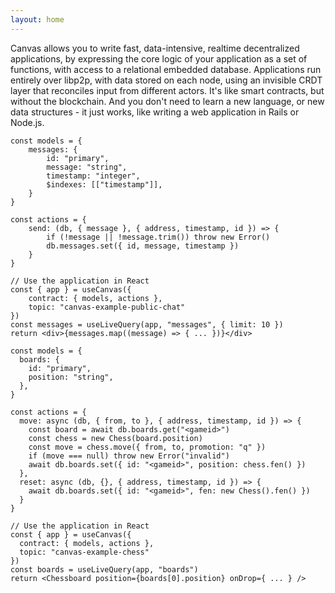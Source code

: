 ```yaml
---
layout: home
---
```


<HeroRow text="The peer-to-peer TypeScript application runtime" :image="{ light: '/graphic_mainframe_4.png', dark: '/graphic_mainframe_3.png' }" tagline="Canvas is a stack for building any web application as a protocol running over peer-to-peer networking, with no blockchains required." v-bind:bullets="['Embeds core application logic in a realtime, multiwriter database', 'Fast sync using p2p data structures', 'Fully programmable in TypeScript']">
  <HeroAction theme="brand big" text="Tutorial" href="/1-introduction" />
  <HeroAction theme="alt big" text="API Docs" href="/readme-core" />
  <HeroAction theme="alt big" text="Blog" href="/blog" />
</HeroRow>

<!--
<FeatureRow title="Demo">
  <FeatureCard title="Messaging" details="Deploy simple applications like chat & copresence." />
  <FeatureCard title="CausalDB" details="Write complex application backends in TypeScript, in your current workflow." />
  <FeatureCard title="CausalVM" details="Build immutable applications, with code and data stored on IPFS data structures."/>
</FeatureRow>
-->

<TextRow title="How it Works">
  <TextItem>Canvas allows you to write fast, data-intensive, realtime decentralized applications, by expressing the core logic of your application as a set of functions, with access to a relational embedded database.</TextItem>
  <TextItem>Applications run entirely over libp2p, with data stored on each node, using an invisible CRDT layer that reconciles input from different actors.</TextItem>
  <TextItem>It's like smart contracts, but without the blockchain. And you don't need to learn a new language, or new data structures - it just works, like writing a web application in Rails or Node.js.</TextItem>
</TextRow>

<DemoToggle v-bind:options="['Game', 'Messaging']" defaultOption="Game"></DemoToggle>

<DemoCell />

```tsx:Messaging preview
const models = {
	messages: {
		id: "primary",
		message: "string",
		timestamp: "integer",
		$indexes: [["timestamp"]],
	}
}

const actions = {
	send: (db, { message }, { address, timestamp, id }) => {
		if (!message || !message.trim()) throw new Error()
		db.messages.set({ id, message, timestamp })
	}
}

// Use the application in React
const { app } = useCanvas({
	contract: { models, actions },
	topic: "canvas-example-public-chat"
})
const messages = useLiveQuery(app, "messages", { limit: 10 })
return <div>{messages.map((message) => { ... })}</div>
```

```tsx:Game preview
const models = {
  boards: {
    id: "primary",
    position: "string",
  },
}

const actions = {
  move: async (db, { from, to }, { address, timestamp, id }) => {
    const board = await db.boards.get("<gameid>")
    const chess = new Chess(board.position)
    const move = chess.move({ from, to, promotion: "q" })
    if (move === null) throw new Error("invalid")
    await db.boards.set({ id: "<gameid>", position: chess.fen() })
  },
  reset: async (db, {}, { address, timestamp, id }) => {
    await db.boards.set({ id: "<gameid>", fen: new Chess().fen() })
  }
}

// Use the application in React
const { app } = useCanvas({
  contract: { models, actions },
  topic: "canvas-example-chess"
})
const boards = useLiveQuery(app, "boards")
return <Chessboard position={boards[0].position} onDrop={ ... } />
```

<!--
<TextRow title="About Canvas">
  <TextItem>Canvas applications are defined as multiplayer contracts, which run on both the browser and server.</TextItem>
  <TextItem>User actions are relayed between everyone on the network, and executed by each client. They read and write from a multi-writer, <a href="https://crdt.tech" target="_blank">conflict-free</a> database, which allows interactions to be merged as they're received.</TextItem>
  <TextItem>This means that unlike blockchains, interactions on Canvas applications sync instantly, without tokens or gas limits.</TextItem>
  <TextItem>They can also call outside code, fetch external data, or process data that would be difficult or unwieldy to put onchain.</TextItem>
  <TextItem>Today, you can use Canvas as a peer-to-peer network with persistent state, for applications like chat, games, governance, and decentralized compute. Or, if you add a data availability service, you can also use it as a full-fledged decentralized apps platform.</TextItem>
</TextRow>
-->

<FeatureRow title="Interoperable Everywhere" detail="Canvas supports any cryptographically verifiable authentication strategy, including Web3 wallets, W3C DIDs, and even Apple & Google SSO. You can write your own custom adapters to support other authorization methods.">
  <FeatureCard title="Sign in with Wallet" details="Log in with a Web3 wallet from Ethereum. Also supports other chains like Cosmos, Solana, and Polkadot." linkText="Available today" />
  <FeatureCard title="Sign in with Bluesky" details="Log in with your decentralized identity from the Bluesky PLC network."/>
  <FeatureCard title="Sign in with OpenID" details="Log in trustlessly with Google, Apple, or other SSO providers, using zero-knowledge proofs." soon="Coming soon"/>
</FeatureRow>

<FeatureRow title="Built on Real-Time Collaboration" detail="Canvas is built on a realtime multiplayer database, that uses the same technology that powers Google Docs and Figma. We've abstracted away most of the complexity in these open-source modules below.">
  <FeatureCard title="Okra" details="A deterministic Prolly-tree that allows fast sync between ordered sets of actions." link="https://github.com/canvasxyz/okra" linkText="Github" secondaryLink="https://joelgustafson.com/posts/2023-05-04/merklizing-the-key-value-store-for-fun-and-profit" secondaryLinkText="Blog Post"/>
  <FeatureCard title="GossipLog" details="A decentralized, authenticated multiwriter log that allows functions to retrieve data from the past." link="https://github.com/canvasxyz/canvas/tree/main/packages/gossiplog" soon="Blog post coming soon"/>
  <FeatureCard title="ModelDB" details="A cross-platform relational database wrapper, supporting IndexedDB and SQLite." link="https://github.com/canvasxyz/canvas/tree/main/packages/modeldb"/>
  <FeatureCard title="Persister" details="A bundler that persists individual actions to Arweave, and rebundles them for efficient later retrieval." link="https://github.com/canvasxyz/canvas/tree/main/packages/persister-arweave"/>
</FeatureRow>

<HomepageFooter />